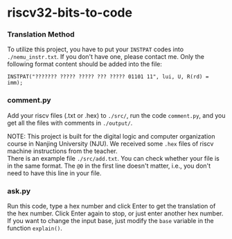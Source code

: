# riscv32-bits-to-code
### Translation Method
To utilize this project, you have to put your `INSTPAT` codes into `./nemu_instr.txt`. If you don't have one, please contact me.
Only the following format content should be added into the file:
```
INSTPAT("??????? ????? ????? ??? ????? 01101 11", lui, U, R(rd) = imm);
```
### comment.py
Add your riscv files (.txt or .hex) to `./src/`, run the code `comment.py`, and you get all the files with comments in `./output/`.

NOTE: This project is built for the digital logic and computer organization course in Nanjing University (NJU). We received some `.hex` files of riscv machine instructions from the teacher.\
There is an example file `./src/add.txt`. You can check whether your file is in the same format. The `@0` in the first line doesn't matter, i.e., you don't need to have this line in your file.

### ask.py
Run this code, type a hex number and click Enter to get the translation of the hex number. Click Enter again to stop, or just enter another hex number.
If you want to change the input base, just modify the `base` variable in the function `explain()`.
